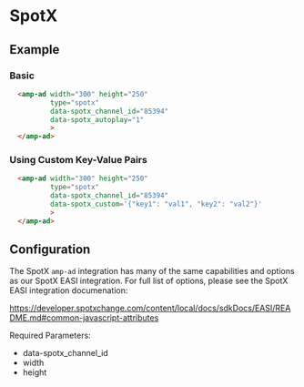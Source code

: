 <!---
Copyright 2015 The AMP HTML Authors. All Rights Reserved.

Licensed under the Apache License, Version 2.0 (the "License");
you may not use this file except in compliance with the License.
You may obtain a copy of the License at

      http://www.apache.org/licenses/LICENSE-2.0

Unless required by applicable law or agreed to in writing, software
distributed under the License is distributed on an "AS-IS" BASIS,
WITHOUT WARRANTIES OR CONDITIONS OF ANY KIND, either express or implied.
See the License for the specific language governing permissions and
limitations under the License.
-->

# SpotX

## Example

### Basic

```html
  <amp-ad width="300" height="250"
          type="spotx"
          data-spotx_channel_id="85394"
          data-spotx_autoplay="1"
          >
  </amp-ad>
```

### Using Custom Key-Value Pairs

```html
  <amp-ad width="300" height="250"
          type="spotx"
          data-spotx_channel_id="85394"
          data-spotx_custom='{"key1": "val1", "key2": "val2"}'
          >
  </amp-ad>
```

## Configuration

The SpotX `amp-ad` integration has many of the same capabilities and options as our SpotX EASI integration. For full list of options, please see the SpotX EASI integration documenation:

https://developer.spotxchange.com/content/local/docs/sdkDocs/EASI/README.md#common-javascript-attributes

Required Parameters:

- data-spotx_channel_id
- width
- height